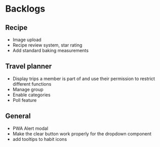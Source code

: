 # Backlogs

## Recipe

- Image upload
- Recipe review system, star rating
- Add standard baking measurements

## Travel planner

- Display trips a member is part of and use their permission to restrict different functions
- Manage group
- Enable categories
- Poll feature

## General

- PWA Alert modal
- Make the clear button work properly for the dropdown component
- add tooltips to habit icons
